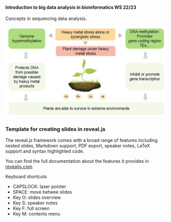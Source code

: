 ####  Introduction to big data analysis in bioinformatics WS 22/23

Concepts in sequencing data analysis.

![alt text](https://github.com/gallardoalba/NGS-slides/blob/f3b9aa14836c27f06714eb0fd48be2c4e5e9235f/img/plants_methylation.png)

### Template for creating slides in reveal.js

The reveal.js framework comes with a broad range of features including nested slides, Markdown support, PDF export, speaker notes, LaTeX support and syntax highlighted code.

You can find the full documentation about the features it provides in [revealjs.com](https://revealjs.com/). 

Keyboard shortcuts
- CAPSLOCK: laser pointer
- SPACE: move betwee slides
- Key O: slides overview
- Key S: speaker notes
- Key F: full screen
- Key M: contents menu
